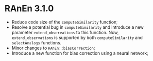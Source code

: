 # RAnEn 3.1.0

- Reduce code size of the `computeSimilarity` function;
- Resolve a potential bug in `computeSimilarity` and introduce a new parameter `extend_observations` to this function. Now, `extend_observations` is supported by both `computeSimilarity` and `selectAnalogs` functions.
- Minor changes to `RAnEn::biasCorrection`;
- Introduce a new function for bias correction using a neural network;

